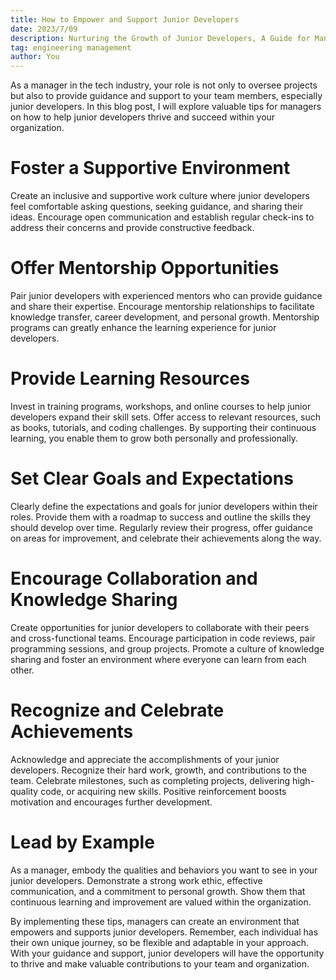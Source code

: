 ```yaml
---
title: How to Empower and Support Junior Developers
date: 2023/7/09
description: Nurturing the Growth of Junior Developers, A Guide for Managers
tag: engineering management
author: You
---
```


As a manager in the tech industry, your role is not only to oversee projects but also to provide guidance and support to your team members, especially junior developers. In this blog post, I will explore valuable tips for managers on how to help junior developers thrive and succeed within your organization.

# Foster a Supportive Environment

Create an inclusive and supportive work culture where junior developers feel comfortable asking questions, seeking guidance, and sharing their ideas. Encourage open communication and establish regular check-ins to address their concerns and provide constructive feedback.

# Offer Mentorship Opportunities

Pair junior developers with experienced mentors who can provide guidance and share their expertise. Encourage mentorship relationships to facilitate knowledge transfer, career development, and personal growth. Mentorship programs can greatly enhance the learning experience for junior developers.

# Provide Learning Resources

Invest in training programs, workshops, and online courses to help junior developers expand their skill sets. Offer access to relevant resources, such as books, tutorials, and coding challenges. By supporting their continuous learning, you enable them to grow both personally and professionally.

# Set Clear Goals and Expectations

Clearly define the expectations and goals for junior developers within their roles. Provide them with a roadmap to success and outline the skills they should develop over time. Regularly review their progress, offer guidance on areas for improvement, and celebrate their achievements along the way.

# Encourage Collaboration and Knowledge Sharing

Create opportunities for junior developers to collaborate with their peers and cross-functional teams. Encourage participation in code reviews, pair programming sessions, and group projects. Promote a culture of knowledge sharing and foster an environment where everyone can learn from each other.

# Recognize and Celebrate Achievements

Acknowledge and appreciate the accomplishments of your junior developers. Recognize their hard work, growth, and contributions to the team. Celebrate milestones, such as completing projects, delivering high-quality code, or acquiring new skills. Positive reinforcement boosts motivation and encourages further development.

# Lead by Example

As a manager, embody the qualities and behaviors you want to see in your junior developers. Demonstrate a strong work ethic, effective communication, and a commitment to personal growth. Show them that continuous learning and improvement are valued within the organization.

By implementing these tips, managers can create an environment that empowers and supports junior developers. Remember, each individual has their own unique journey, so be flexible and adaptable in your approach. With your guidance and support, junior developers will have the opportunity to thrive and make valuable contributions to your team and organization.
